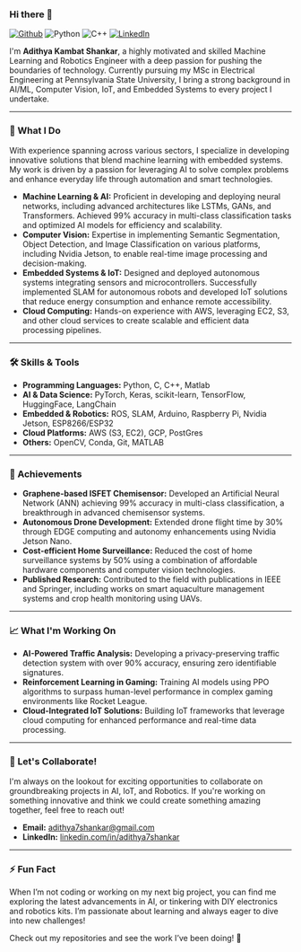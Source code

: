 ### Hi there 👋
[![Github](https://img.shields.io/badge/GitHub-000000?style=flat&logo=GitHub&logoColor=white)](https://github.com/adithya7shankar/)
![Python](https://img.shields.io/badge/Python-3776AB?style=flat&logo=Python&logoColor=white)
![C++](https://img.shields.io/badge/C++-00599C?style=flat&logo=C++&logoColor=white)
[![LinkedIn](https://img.shields.io/badge/LinkedIn-0A66C2?style=flat&logo=Linkedin&logoColor=white)](https://www.linkedin.com/in/adithya7shankar/)

I'm **Adithya Kambat Shankar**, a highly motivated and skilled Machine Learning and Robotics Engineer with a deep passion for pushing the boundaries of technology. Currently pursuing my MSc in Electrical Engineering at Pennsylvania State University, I bring a strong background in AI/ML, Computer Vision, IoT, and Embedded Systems to every project I undertake.

---

### 🚀 What I Do
With experience spanning across various sectors, I specialize in developing innovative solutions that blend machine learning with embedded systems. My work is driven by a passion for leveraging AI to solve complex problems and enhance everyday life through automation and smart technologies.

- **Machine Learning & AI:** Proficient in developing and deploying neural networks, including advanced architectures like LSTMs, GANs, and Transformers. Achieved 99% accuracy in multi-class classification tasks and optimized AI models for efficiency and scalability.
- **Computer Vision:** Expertise in implementing Semantic Segmentation, Object Detection, and Image Classification on various platforms, including Nvidia Jetson, to enable real-time image processing and decision-making.
- **Embedded Systems & IoT:** Designed and deployed autonomous systems integrating sensors and microcontrollers. Successfully implemented SLAM for autonomous robots and developed IoT solutions that reduce energy consumption and enhance remote accessibility.
- **Cloud Computing:** Hands-on experience with AWS, leveraging EC2, S3, and other cloud services to create scalable and efficient data processing pipelines.

---

### 🛠 Skills & Tools
- **Programming Languages:** Python, C, C++, Matlab
- **AI & Data Science:** PyTorch, Keras, scikit-learn, TensorFlow, HuggingFace, LangChain
- **Embedded & Robotics:** ROS, SLAM, Arduino, Raspberry Pi, Nvidia Jetson, ESP8266/ESP32
- **Cloud Platforms:** AWS (S3, EC2), GCP, PostGres
- **Others:** OpenCV, Conda, Git, MATLAB

---

### 🌟 Achievements
- **Graphene-based ISFET Chemisensor:** Developed an Artificial Neural Network (ANN) achieving 99% accuracy in multi-class classification, a breakthrough in advanced chemisensor systems.
- **Autonomous Drone Development:** Extended drone flight time by 30% through EDGE computing and autonomy enhancements using Nvidia Jetson Nano.
- **Cost-efficient Home Surveillance:** Reduced the cost of home surveillance systems by 50% using a combination of affordable hardware components and computer vision technologies.
- **Published Research:** Contributed to the field with publications in IEEE and Springer, including works on smart aquaculture management systems and crop health monitoring using UAVs.

---

### 📈 What I'm Working On
- **AI-Powered Traffic Analysis:** Developing a privacy-preserving traffic detection system with over 90% accuracy, ensuring zero identifiable signatures.
- **Reinforcement Learning in Gaming:** Training AI models using PPO algorithms to surpass human-level performance in complex gaming environments like Rocket League.
- **Cloud-Integrated IoT Solutions:** Building IoT frameworks that leverage cloud computing for enhanced performance and real-time data processing.

---

### 🤝 Let's Collaborate!
I'm always on the lookout for exciting opportunities to collaborate on groundbreaking projects in AI, IoT, and Robotics. If you're working on something innovative and think we could create something amazing together, feel free to reach out!

- **Email:** [adithya7shankar@gmail.com](mailto:adithya7shankar@gmail.com)
- **LinkedIn:** [linkedin.com/in/adithya7shankar](https://www.linkedin.com/in/adithya7shankar/)

---

### ⚡ Fun Fact
When I’m not coding or working on my next big project, you can find me exploring the latest advancements in AI, or tinkering with DIY electronics and robotics kits. I’m passionate about learning and always eager to dive into new challenges!

Check out my repositories and see the work I’ve been doing! 🚀
